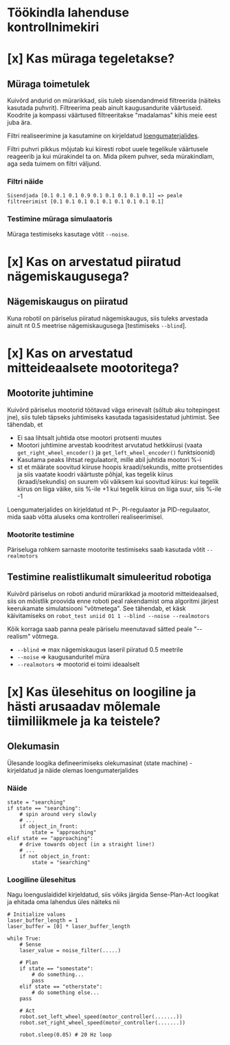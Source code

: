 # Töökindla lahenduse kontrollnimekiri

# [x] Kas müraga tegeletakse?
## Müraga toimetulek

Kuivõrd andurid on mürarikkad, siis tuleb sisendandmeid filtreerida (näiteks kasutada puhvrit). Filtreerima peab ainult kaugusandurite väärtuseid. Koodrite ja kompassi väärtused filtreeritakse "madalamas" kihis meie eest juba ära.

Filtri realiseerimine ja kasutamine on kirjeldatud [loengumaterjalides](https://github.com/iti0201/iti0201/tree/lecture-02).

Filtri puhvri pikkus mõjutab kui kiiresti robot uuele tegelikule väärtusele reageerib ja kui mürakindel ta on. Mida pikem puhver, seda mürakindlam, aga seda tuimem on filtri väljund.

### Filtri näide
```
Sisendjada [0.1 0.1 0.1 0.9 0.1 0.1 0.1 0.1 0.1] => peale filtreerimist [0.1 0.1 0.1 0.1 0.1 0.1 0.1 0.1 0.1]
```

### Testimine müraga simulaatoris
Müraga testimiseks kasutage võtit `--noise`.

# [x] Kas on arvestatud piiratud nägemiskaugusega?
## Nägemiskaugus on piiratud
Kuna robotil on päriselus piiratud nägemiskaugus, siis tuleks arvestada ainult nt 0.5 meetrise nägemiskaugusega [testimiseks `--blind`].

# [x] Kas on arvestatud mitteideaalsete mootoritega?
## Mootorite juhtimine
Kuivõrd päriselus mootorid töötavad väga erinevalt (sõltub aku toitepingest jne), siis tuleb täpseks juhtimiseks kasutada tagasisidestatud juhtimist.
See tähendab, et
* Ei saa lihtsalt juhtida otse mootori protsenti muutes
* Mootori juhtimine arvestab koodritest arvutatud hetkkiirusi (vaata `get_right_wheel_encoder()` ja `get_left_wheel_encoder()` funktsioonid)
* Kasutama peaks lihtsat regulaatorit, mille abil juhtida mootori %-i
* st et määrate soovitud kiiruse hoopis kraadi/sekundis, mitte       protsentides ja siis    vaatate koodri väärtuste põhjal, kas tegelik       kiirus (kraadi/sekundis) on suurem või    väiksem kui soovitud kiirus:
   kui tegelik kiirus on liiga väike, siis %-ile +1
   kui tegelik kiirus on liiga suur, siis %-ile -1

Loengumaterjalides on kirjeldatud nt P-, PI-regulaator ja PID-regulaator, mida saab võtta aluseks oma kontrolleri realiseerimisel.

### Mootorite testimine
Päriseluga rohkem sarnaste mootorite testimiseks saab kasutada võtit `--realmotors`

## Testimine realistlikumalt simuleeritud robotiga

Kuivõrd päriselus on roboti andurid mürarikkad ja mootorid mitteideaalsed, siis on mõistlik proovida enne roboti peal rakendamist oma algoritmi järjest keerukamate simulatsiooni "võtmetega".
See tähendab, et käsk käivitamiseks on `robot_test uniid O1 1 --blind --noise --realmotors`

Kõik korraga saab panna peale päriselu meenutavad sätted peale "--realism" võtmega.

- `--blind` => max nägemiskaugus laseril piiratud 0.5 meetrile
- `--noise` => kaugusanduritel müra
- `--realmotors` => mootorid ei toimi ideaalselt


# [x] Kas ülesehitus on loogiline ja hästi arusaadav mõlemale tiimiliikmele ja ka teistele?
## Olekumasin
Ülesande loogika defineerimiseks olekumasinat (state machine) - kirjeldatud ja näide olemas loengumaterjalides

### Näide
```
state = "searching"
if state == "searching":
    # spin around very slowly
    # ...
    if object_in_front:
        state = "approaching"
elif state == "approaching":
    # drive towards object (in a straight line!)
    # ...
    if not object_in_front:
        state = "searching"
```
### Loogiline ülesehitus

Nagu loenguslaididel kirjeldatud, siis võiks järgida Sense-Plan-Act loogikat ja ehitada oma lahendus üles näiteks nii
```
# Initialize values
laser_buffer_length = 1
laser_buffer = [0] * laser_buffer_length

while True:
    # Sense
    laser_value = noise_filter(.....)

    # Plan
    if state == "somestate":
        # do something...
        pass
    elif state == "otherstate":
        # do something else...
	pass

    # Act
    robot.set_left_wheel_speed(motor_controller(.......))
    robot.set_right_wheel_speed(motor_controller(.......))
    
    robot.sleep(0.05) # 20 Hz loop
```
